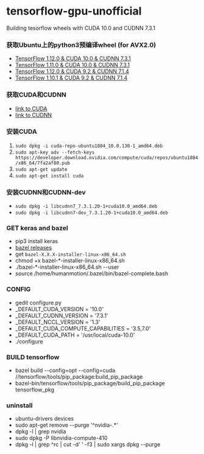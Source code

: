 # tensorflow-gpu-unofficial
Building tesorflow wheels with CUDA 10.0 and CUDNN 7.3.1

### 获取Ubuntu上的python3预编译wheel (for AVX2.0)
* [TensorFlow 1.12.0 & CUDA 10.0 & CUDNN 7.3.1](https://github.com/1996scarlet/tensorflow-gpu-unofficial/blob/master/python-wheel/tensorflow-1.12.0-cp36-cp36m-linux_x86_64.whl)
* [TensorFlow 1.11.0 & CUDA 10.0 & CUDNN 7.3.1](https://github.com/1996scarlet/tensorflow-gpu-unofficial/blob/master/python-wheel/tensorflow-1.11.0-cp36-cp36m-linux_x86_64.whl)
* [TensorFlow 1.12.0 & CUDA 9.2 & CUDNN 7.1.4](https://github.com/1996scarlet/tensorflow-gpu-unofficial/blob/master/python-wheel/cuda-9.2-tensorflow-1.12.0-cp36-cp36m-linux_x86_64.whl)
* [TensorFlow 1.10.1 & CUDA 9.2 & CUDNN 7.1.4](https://github.com/1996scarlet/tensorflow-gpu-unofficial/blob/master/python-wheel/tensorflow-1.10.1-cp36-cp36m-linux_x86_64.whl)

### 获取CUDA和CUDNN
*  [link to CUDA](https://developer.nvidia.com/cuda-downloads)
*  [link to CUDNN](https://developer.nvidia.com/cudnn)

### 安装CUDA
1. `sudo dpkg -i cuda-repo-ubuntu1804_10.0.130-1_amd64.deb`
2. `sudo apt-key adv --fetch-keys https://developer.download.nvidia.com/compute/cuda/repos/ubuntu1804/x86_64/7fa2af80.pub`
3. `sudo apt-get update`
4. `sudo apt-get install cuda`

### 安装CUDNN和CUDNN-dev
* `sudo dpkg -i libcudnn7_7.3.1.20-1+cuda10.0_amd64.deb`
* `sudo dpkg -i libcudnn7-dev_7.3.1.20-1+cuda10.0_amd64.deb`

### GET keras and bazel
* pip3 install keras
* [bazel releases](https://github.com/bazelbuild/bazel/releases)
* get `bazel-X.X.X-installer-linux-x86_64.sh`
* chmod +x bazel-*-installer-linux-x86_64.sh
* ./bazel-*-installer-linux-x86_64.sh --user
* source /home/humanmotion/.bazel/bin/bazel-complete.bash

### CONFIG
* gedit configure.py
* _DEFAULT_CUDA_VERSION = '10.0'
* _DEFAULT_CUDNN_VERSION = '7.3.1'
* _DEFAULT_NCCL_VERSION = '1.3'
* _DEFAULT_CUDA_COMPUTE_CAPABILITIES = '3.5,7.0'
* _DEFAULT_CUDA_PATH = '/usr/local/cuda-10.0'
* ./configure

### BUILD tensorflow
* bazel build --config=opt --config=cuda //tensorflow/tools/pip_package:build_pip_package
* bazel-bin/tensorflow/tools/pip_package/build_pip_package tensorflow_pkg

### uninstall
* ubuntu-drivers devices
* sudo apt-get remove --purge '^nvidia-.*'
* dpkg -l | grep nvidia
* sudo dpkg -P libnvidia-compute-410
* dpkg -l | grep ^rc | cut -d' ' -f3 | sudo xargs dpkg --purge
